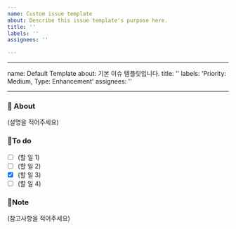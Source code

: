 ```yaml
---
name: Custom issue template
about: Describe this issue template's purpose here.
title: ''
labels: ''
assignees: ''

---
```


---
name: Default Template
about: 기본 이슈 템플릿입니다.
title: ''
labels: 'Priority: Medium, Type: Enhancement'
assignees: ''

---

### 📢 About
(설명을 적어주세요)

### 📜To do
- [ ] (할 일 1)
- [ ] (할 일 2)
- [X] (할 일 3)
- [ ] (할 일 4)

### 🔖Note
(참고사항을 적어주세요)

